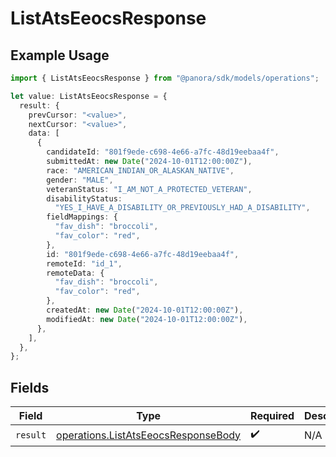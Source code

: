 # ListAtsEeocsResponse

## Example Usage

```typescript
import { ListAtsEeocsResponse } from "@panora/sdk/models/operations";

let value: ListAtsEeocsResponse = {
  result: {
    prevCursor: "<value>",
    nextCursor: "<value>",
    data: [
      {
        candidateId: "801f9ede-c698-4e66-a7fc-48d19eebaa4f",
        submittedAt: new Date("2024-10-01T12:00:00Z"),
        race: "AMERICAN_INDIAN_OR_ALASKAN_NATIVE",
        gender: "MALE",
        veteranStatus: "I_AM_NOT_A_PROTECTED_VETERAN",
        disabilityStatus:
          "YES_I_HAVE_A_DISABILITY_OR_PREVIOUSLY_HAD_A_DISABILITY",
        fieldMappings: {
          "fav_dish": "broccoli",
          "fav_color": "red",
        },
        id: "801f9ede-c698-4e66-a7fc-48d19eebaa4f",
        remoteId: "id_1",
        remoteData: {
          "fav_dish": "broccoli",
          "fav_color": "red",
        },
        createdAt: new Date("2024-10-01T12:00:00Z"),
        modifiedAt: new Date("2024-10-01T12:00:00Z"),
      },
    ],
  },
};
```

## Fields

| Field                                                                                      | Type                                                                                       | Required                                                                                   | Description                                                                                |
| ------------------------------------------------------------------------------------------ | ------------------------------------------------------------------------------------------ | ------------------------------------------------------------------------------------------ | ------------------------------------------------------------------------------------------ |
| `result`                                                                                   | [operations.ListAtsEeocsResponseBody](../../models/operations/listatseeocsresponsebody.md) | :heavy_check_mark:                                                                         | N/A                                                                                        |